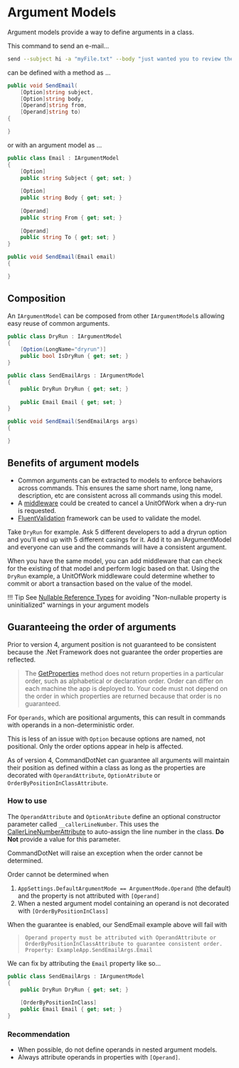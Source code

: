 # Argument Models
Argument models provide a way to define arguments in a class.

This command to send an e-mail...

```bash
send --subject hi -a "myFile.txt" --body "just wanted you to review these files" bilal@bilal.com john@john.com
```

can be defined with a method as ...

```c#
public void SendEmail(
    [Option]string subject, 
    [Option]string body, 
    [Operand]string from, 
    [Operand]string to)
{

}
```

or with an argument model as ...

```c#
public class Email : IArgumentModel
{
    [Option]
    public string Subject { get; set; }
    
    [Option]
    public string Body { get; set; }
    
    [Operand]
    public string From { get; set; }
    
    [Operand]
    public string To { get; set; }
}

public void SendEmail(Email email)
{

}
```

## Composition

An `IArgumentModel` can be composed from other `IArgumentModel`s allowing easy reuse of common arguments.

```c#
public class DryRun : IArgumentModel
{    
    [Option(LongName="dryrun")]
    public bool IsDryRun { get; set; }
}

public class SendEmailArgs : IArgumentModel
{    
    public DryRun DryRun { get; set; }
    
    public Email Email { get; set; }
}

public void SendEmail(SendEmailArgs args)
{

}
```

## Benefits of argument models

* Common arguments can be extracted to models to enforce behaviors across commands. This ensures the same short name, long name, description, etc are consistent across all commands using this model.
* A [middleware](../Extensibility/middleware.md) could be created to cancel a UnitOfWork when a dry-run is requested.
* [FluentValidation](../Arguments/fluent-validation-for-argument-models.md) framework can be used to validate the model.

Take `DryRun` for example. Ask 5 different developers to add a dryrun option and you'll end up with 5 different casings for it. Add it to an IArgumentModel and everyone can use and the commands will have a consistent argument.  

When you have the same model, you can add middleware that can check for the existing of that model and perform logic based on that.  Using the `DryRun` example, a UnitOfWork middleware could determine whether to commit or abort a transaction based on the value of the model.

!!! Tip
    See [Nullable Reference Types](../TipsFaqs/nullable-reference-types.md) for avoiding  "Non-nullable property is uninitialized" warnings in your argument models

## Guaranteeing the order of arguments

Prior to version 4, argument position is not guaranteed to be consistent because the .Net Framework does not guarantee the order properties are reflected.

> The [GetProperties](https://docs.microsoft.com/en-us/dotnet/api/system.type.getproperties) method does not return properties in a particular order, such as alphabetical or declaration order. Order can differ on each machine the app is deployed to. Your code must not depend on the order in which properties are returned because that order is no guaranteed.

For `Operands`, which are positional arguments, this can result in commands with operands in a non-deterministic order.

This is less of an issue with `Option` because options are named, not positional. Only the order options appear in help is affected.

As of version 4, CommandDotNet can guarantee all arguments will maintain their position as defined within a class as long as the properties are decorated with `OperandAttribute`, `OptionAtribute` or `OrderByPositionInClassAttribute`.

### How to use

The `OperandAttribute` and `OptionAtribute` define an optional constructor parameter called `__callerLineNumber`. This uses the [CallerLineNumberAttribute](https://docs.microsoft.com/en-us/dotnet/api/system.runtime.compilerservices.callerlinenumberattribute?view=netframework-4.8) to auto-assign the line number in the class. **Do Not** provide a value for this parameter.

CommandDotNet will raise an exception when the order cannot be determined.

Order cannot be determined when

1. `AppSettings.DefaultArgumentMode == ArgumentMode.Operand` (the default) and the property is not attributed with `[Operand]`
1. When a nested argument model containing an operand is not decorated with `[OrderByPositionInClass]`

When the guarantee is enabled, our SendEmail example above will fail with 
  > `Operand property must be attributed with OperandAttribute or OrderByPositionInClassAttribute to guarantee consistent order. Property: ExampleApp.SendEmailArgs.Email`

We can fix by attributing the `Email` property like so...

```c#
public class SendEmailArgs : IArgumentModel
{    
    public DryRun DryRun { get; set; }
    
    [OrderByPositionInClass]
    public Email Email { get; set; }
}
```
 
### Recommendation 
* When possible, do not define operands in nested argument models.
* Always attribute operands in properties with `[Operand]`.